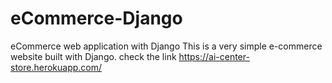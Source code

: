# eCommerce-Django
eCommerce web application with Django
This is a very simple e-commerce website built with Django.
check the link https://ai-center-store.herokuapp.com/

